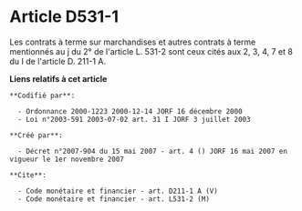 # Article D531-1

Les contrats à terme sur marchandises et autres contrats à terme mentionnés au j du 2° de l'article L. 531-2 sont ceux cités
aux 2, 3, 4, 7 et 8 du I de l'article D. 211-1 A.

**Liens relatifs à cet article**

	**Codifié par**:

	  - Ordonnance 2000-1223 2000-12-14 JORF 16 décembre 2000
	  - Loi n°2003-591 2003-07-02 art. 31 I JORF 3 juillet 2003

	**Créé par**:

	  - Décret n°2007-904 du 15 mai 2007 - art. 4 () JORF 16 mai 2007 en vigueur le 1er novembre 2007

	**Cite**:

	  - Code monétaire et financier - art. D211-1 A (V)
	  - Code monétaire et financier - art. L531-2 (M)
